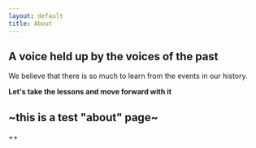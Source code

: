```yaml
---
layout: default
title: About
---
```


## A voice held up by the voices of the past

We believe that there is so much to learn from the events in our history. 

**Let's take the lessons and move forward with it**

## ~this is a test "about" page~ 

++


